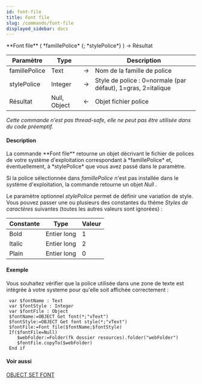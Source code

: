 ```yaml
---
id: font-file
title: Font file
slug: /commands/font-file
displayed_sidebar: docs
---
```


<!--REF #_command_.Font file.Syntax-->**Font file** ( *famillePolice* {; *stylePolice*} ) -> Résultat<!-- END REF-->
<!--REF #_command_.Font file.Params-->
| Paramètre | Type |  | Description |
| --- | --- | --- | --- |
| famillePolice | Text | &#8594;  | Nom de la famille de police |
| stylePolice | Integer | &#8594;  | Style de police : 0=normale (par défaut), 1=gras, 2=italique |
| Résultat | Null, Object | &#8592; | Objet fichier police |

<!-- END REF-->

*Cette commande n'est pas thread-safe, elle ne peut pas être utilisée dans du code préemptif.*


#### Description 

<!--REF #_command_.Font file.Summary-->La commande **Font file** retourne un objet décrivant le fichier de polices de votre système d'exploitation correspondant à *famillePolice* et, éventuellement, à *stylePolice* que vous avez passé dans le paramètre.<!-- END REF-->

Si la police sélectionnée dans *famillePolice* n'est pas installée dans le système d'exploitation, la commande retourne un objet *Null* .

Le paramètre optionnel *stylePolice* permet de définir une variation de style. Vous pouvez passer une ou plusieurs des constantes du thème *Styles de caractères* suivantes (toutes les autres valeurs sont ignorées) :

| Constante | Type        | Valeur |
| --------- | ----------- | ------ |
| Bold      | Entier long | 1      |
| Italic    | Entier long | 2      |
| Plain     | Entier long | 0      |

#### Exemple 

Vous souhaitez vérifier que la police utilisée dans une zone de texte est intégrée à votre systeme pour qu'elle soit affichée correctement :

```4d
 var $fontName : Text
 var $fontStyle : Integer
 var $fontFile : Object
 $fontName:=OBJECT Get font(*;"vText")
 $fontStyle:=OBJECT Get font style(*;"vText")
 $fontFile:=Font file($fontName;$fontStyle)
 If($fontFile=Null)
    $webFolder:=Folder(fk dossier resources).folder("webFolder")
    $fontFile.copyTo($webFolder)
 End if
```

#### Voir aussi 

[OBJECT SET FONT](object-set-font.md)  